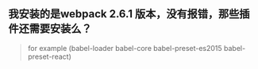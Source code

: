 ## 我安装的是webpack 2.6.1 版本，没有报错，那些插件还需要安装么？
> for example (babel-loader babel-core babel-preset-es2015 babel-preset-react)